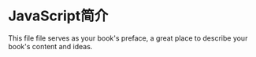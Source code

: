 # JavaScript简介

This file file serves as your book's preface, a great place to describe your book's content and ideas.

